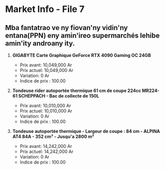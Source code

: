 # Market Info - File 7

## Mba fantatrao ve ny fiovan'ny vidin'ny entana(PPN) eny amin'ireo supermarchés lehibe amin'ity androany ity.

1. **GIGABYTE Carte Graphique GeForce RTX 4090 Gaming OC 24GB**
   - Prix avant: 10,049,000 Ar
   - Prix actuel: 10,049,000 Ar
   - Variation: 0 Ar
   - Indice de prix : 100.00

2. **Tondeuse rider autoportée thermique 61 cm de coupe 224cc MR224-61 SCHEPPACH - Bac de collecte de 150L**
   - Prix avant: 10,010,000 Ar
   - Prix actuel: 10,010,000 Ar
   - Variation: 0 Ar
   - Indice de prix : 100.00

3. **Tondeuse autoportée thermique - Largeur de coupe : 84 cm - ALPINA AT4 84A - 352 cm³ - Jusqu'a 2800 m²**
   - Prix avant: 14,242,000 Ar
   - Prix actuel: 14,242,000 Ar
   - Variation: 0 Ar
   - Indice de prix : 100.00

